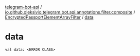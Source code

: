 [telegram-bot-api](../../index.md) / [io.github.oleksivio.telegram.bot.api.annotations.filter.composite](../index.md) / [EncryptedPassportElementArrayFilter](index.md) / [data](./data.md)

# data

`val data: <ERROR CLASS>`